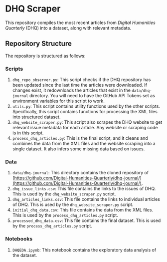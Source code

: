 # DHQ Scraper

This repository compiles the most recent articles from *Digital Humanities Quarterly* (DHQ) into a dataset, along with relevant metadata.

## Repository Structure

The repository is structured as follows:

### Scripts

1. `dhq_repo_observer.py`: This script checks if the DHQ repository has been updated since the last time the articles were downloaded. If changes exist, it redownloads the articles that exist in the `data/dhq-journal` directory. You will need to have the GitHub API Tokens set as environment variables for this script to work.
2. `utils.py`: This script contains utility functions used by the other scripts. Specifically, this script contains functions for processing the XML files into structured dataset.
3. `dhq_website_scraper.py`: This script also scrapes the DHQ website to get relevant issue metadata for each article. Any website or scraping code is in this script.
4. `process_dhq_articles.py`: This is the final script, and it cleans and combines the data from the XML files and the website scraping into a single dataset. It also infers some missing data based on issues.

### Data

1. `data/dhq-journal`: This directory contains the cloned repository of [https://github.com/Digital-Humanities-Quarterly/dhq-journal/](https://github.com/Digital-Humanities-Quarterly/dhq-journal/).
2. `dhq_issue_links.csv`: This file contains the links to the issues of DHQ. This is used by the `dhq_website_scraper.py` script.
3. `dhq_articles_links.csv`: This file contains the links to individual articles of DHQ. This is used by the `dhq_website_scraper.py` script.
4. `initial_dhq_data.csv`: This file contains the data from the XML files. This is used by the `process_dhq_articles.py` script.
5. `processed_dhq_data.csv`: This file contains the final dataset. This is used by the `process_dhq_articles.py` script.

### Notebooks

1. `DHQEDA.ipynb`: This notebook contains the exploratory data analysis of the dataset.
